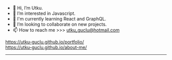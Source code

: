 - 👋 Hi, I’m Utku.
- 👀 I’m interested in Javascript.
- 🌱 I'm currently learning React and GraphQL.
- 💞️ I’m looking to collaborate on new projects.
- 📫 How to reach me >>> utku_guclu@hotmail.com

<!---
utku-guclu/utku-guclu is a ✨ special ✨ repository because its `README.md` (this file) appears on your GitHub profile.
You can click the Preview link to take a look at your changes.
--->
https://utku-guclu.github.io/portfolio/ <br> https://utku-guclu.github.io/about-me/
<hr>

